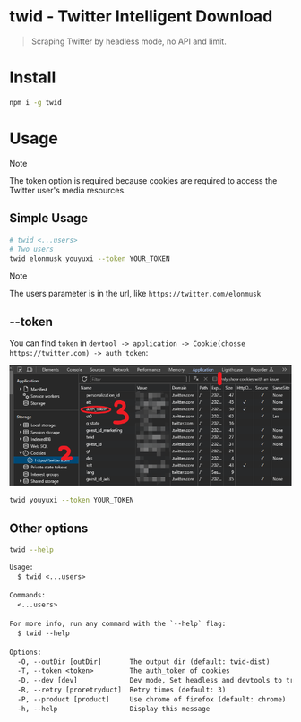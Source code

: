 # twid - Twitter Intelligent Download

> Scraping Twitter by headless mode, no API and limit.

# Install

```bash
npm i -g twid
```

# Usage

> [!NOTE]  
> The token option is required because cookies are required to access the Twitter user's media resources.

## Simple Usage

```bash
# twid <...users>
# Two users
twid elonmusk youyuxi --token YOUR_TOKEN
```

> [!NOTE]
> The users parameter is in the url, like `https://twitter.com/elonmusk`

## --token

You can find `token` in `devtool -> application -> Cookie(chosse https://twitter.com) -> auth_token`:

![](/assets/cookie.png)

```bash
twid youyuxi --token YOUR_TOKEN
```

## Other options

```bash
twid --help
```

```txt
Usage:
  $ twid <...users>

Commands:
  <...users>  

For more info, run any command with the `--help` flag:
  $ twid --help

Options:
  -O, --outDir [outDir]       The output dir (default: twid-dist)
  -T, --token <token>         The auth_token of cookies 
  -D, --dev [dev]             Dev mode, Set headless and devtools to true (default: false)
  -R, --retry [proretryduct]  Retry times (default: 3)
  -P, --product [product]     Use chrome of firefox (default: chrome)
  -h, --help                  Display this message
```
